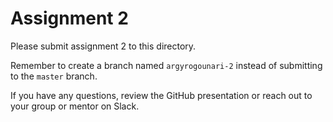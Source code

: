 # Assignment 2

Please submit assignment 2 to this directory.

Remember to create a branch named `argyrogounari-2` 
instead of submitting to the `master` branch.

If you have any questions, review the GitHub presentation or reach
out to your group or mentor on Slack.
